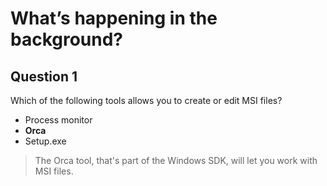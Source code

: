 # What’s happening in the background?

## Question 1

Which of the following tools allows you to create or edit MSI files?

* Process monitor
* **Orca**
* Setup.exe

> The Orca tool, that's part of the Windows SDK, will let you work with MSI files. 